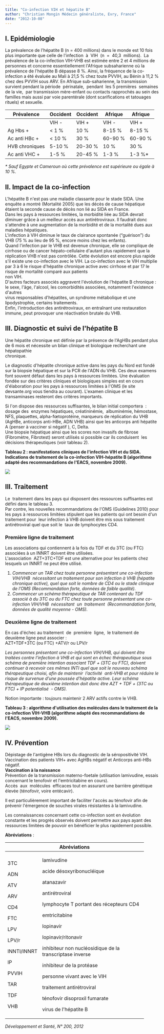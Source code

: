 ```yaml
---
title: "Co-infection VIH et hépatite B"
author: "Christian Mongin Médecin généraliste, Evry, France"
date: "2012-10-08"
---
```


## I. Epidémiologie

La prévalence de l'hépatite B (n = 400 millions) dans le monde est 10 fois plus importante que celle de l'infection  à  VIH  (n  =  40,3  millions).  La  prévalence de la co-infection VIH-VHB est estimée entre 2 et 4 millions de personnes et concerne essentiellement l'Afrique subsaharienne où la prévalence de l'hépatite B dépasse 8 %. Ainsi, la fréquence de la co-infection a été évaluée au Mali à 21,5 % chez toute PVVIH, au Bénin à 11,2 % chez des PVVIH sous ARV. En Afrique sub-saharienne, la transmission survient pendant la période  périnatale,  pendant  les 5 premières  semaines de la vie,  par transmission mère-enfant ou contacts rapprochés au sein des familles mais aussi par voie parentérale (dont scarifications et tatouages rituels) et sexuelle.

<table>

<thead>

<tr>

<th scope="col">Prévalence</th>

<th scope="col" style="">Occident</th>

<th scope="col" style="">Occident</th>

<th scope="col" style="">Afrique</th>

<th scope="col" style="">Afrique</th>

</tr>

</thead>

<tbody>

<tr>

<td style=""> </td>

<td class="rtecenter">VIH -</td>

<td class="rtecenter">VIH +</td>

<td class="rtecenter">VIH -</td>

<td class="rtecenter">VIH +</td>

</tr>

<tr>

<td style="">Ag Hbs +</td>

<td class="rtecenter">< 1 %</td>

<td class="rtecenter">10 %</td>

<td class="rtecenter">8-15 %</td>

<td class="rtecenter">8-15 %</td>

</tr>

<tr>

<td style="">Ac anti HBc +</td>

<td class="rtecenter">< 10 %</td>

<td class="rtecenter" style="">30 %</td>

<td class="rtecenter">60-90 %</td>

<td class="rtecenter">60-90 %</td>

</tr>

<tr>

<td style="">HVB chroniques</td>

<td class="rtecenter">5-10 %</td>

<td class="rtecenter">20-30 %</td>

<td class="rtecenter">10 %</td>

<td class="rtecenter">30 %</td>

</tr>

<tr>

<td style="">Ac anti VHC +</td>

<td class="rtecenter">1-5 %</td>

<td class="rtecenter">20-45 %</td>

<td class="rtecenter">1-3 %</td>

<td class="rtecenter">1-3 %*</td>

</tr>

</tbody>

</table>

_* Sauf Egypte et Cameroun où cette prévalence est supérieure ou égale à 10 %._

## II. Impact de la co-infection

L'hépatite B n'est pas une maladie classante pour le stade SIDA. Une enquête a montré (Mortalité 2005) que les décès de cause hépatique étaient la seconde cause de décès non lié au SIDA en France.  
Dans les pays à ressources limitées, la morbidité liée au SIDA devrait diminuer grâce à un meilleur accès aux antirétroviraux. Il faudrait donc s'attendre à une augmentation de la morbidité et de la mortalité dues aux maladies hépatiques.  
L'infection à VIH diminue le taux de clairance spontanée (“guérison”) du VHB (75 % au lieu de 95 %, encore moins chez les enfants).  
Quand l'infection par le VHB est devenue chronique, elle se complique de cirrhose ou de cancer hépato-cellulaire d'autant plus rapidement que la réplication VHB n'est pas contrôlée. Cette évolution est encore plus rapide s'il existe une co-infection avec le VIH. La co-infection avec le VIH multiplie par 3 à 6 le risque d'hépatite chronique active avec cirrhose et par 17 le risque de mortalité comparé aux patients  
non VIH.  
D'autres facteurs associés aggravent l'évolution de l'hépatite B chronique : le sexe, l'âge, l'alcool, les comorbidités associées, notamment l'existence d'autres  
virus responsables d'hépatites, un syndrome métabolique et une lipodystrophie, certains traitements.  
Enfin, l'introduction des antirétroviraux, en entraînant une restauration immune, peut provoquer une réactivation brutale du VHB.

## III. Diagnostic et suivi de l'hépatite B

Une hépatite chronique est définie par la présence de l'AgHBs pendant plus de 6 mois et nécessite un bilan clinique et biologique recherchant une hépatopathie  
chronique. 

Le diagnostic d'hépatite chronique active dans les pays du Nord est fondé sur la biopsie hépatique et sur la PCR de l'ADN du VHB. Ces deux examens font souvent défaut dans les pays à ressources limitées. Une évaluation fondée sur des critères cliniques et biologiques simples est en cours d'élaboration pour les pays à ressources limitées à l'OMS (le site devsante.org vous tiendra au courant). L'examen clinique et les transaminases resteront des critères importants.

Si l'on dispose des ressources suffisantes, le bilan initial comportera  :  dosage des  enzymes hépatiques, créatininémie,  albuminémie, hémostase, NFS, plaquettes, alpha-fœtoprotéine, marqueurs de réplication du VHB (AgHBe, anticorps anti-HBe, ADN VHB) ainsi que les anticorps anti hépatite A (penser à vacciner si négatif ), C, Delta.  
Une biopsie hépatique ainsi que les scores non invasifs de fibrose (Fibromètre, Fibrotest) seront utilisés si possible car ils conduisent  les décisions thérapeutiques (voir tableau 2).

**Tableau 2 : manifestations cliniques de l'infection VIH et du SIDA. Indications de traitement de la co-infection VIH-hépatite B (algorithme adapté des recommandations de l'EACS, novembre 2009).**

![](page-42-vih-hb-tb-2-bat.jpg)


## III. Traitement

Le  traitement dans les pays qui disposent des ressources suffisantes est défini dans le tableau 3.  
Par contre, les nouvelles recommandations de l'OMS (Guidelines 2010) pour les pays à ressources limitées stipulent que les patients qui ont besoin d'un traitement pour  leur infection à VHB doivent être mis sous traitement antirétroviral quel que soit le  taux de lymphocytes CD4.

### Première ligne de traitement

Les associations qui contiennent à la fois du TDF et du 3TC (ou FTC) associées à un INNRT doivent être utilisées.  
L'association  AZT+3TC+TDF est une alternative pour les patients chez lesquels un INNRT ne peut être utilisé.

1.  _Commencer un TAR chez toute personne présentant une co-infection  VIH/VHB  nécessitant un traitement pour son infection à VHB (hépatite chronique active), quel que soit le nombre de CD4 ou le stade clinique de l’OMS (Recommandation forte, données de faible qualité)._
2.  _Commencer un schéma thérapeutique de TAR contenant du TDF associé à du 3TC ou du FTC chez toute personne présentant une co-infection VIH/VHB  nécessitant  un  traitement  (Recommandation forte, données de qualité moyenne - OMS)._

### Deuxième ligne de traitement

En cas d'échec au traitement  de  première  ligne,  le traitement de deuxième ligne peut associer :  
AZT+TDF+3TC (ou FTC) +ATV/r ou LPV/r

_Les personnes présentant une co-infection VIH/VHB, qui doivent être traitées contre l’infection à VHB et qui sont en échec thérapeutique sous schéma de première intention associant TDF + (3TC ou FTC), doivent continuer à recevoir ces mêmes INTI quel que soit le nouveau schéma thérapeutique choisi, afin de maintenir  l’activité  anti-VHB et pour réduire le risque de survenue d’une poussée d’hépatite active. Leur schéma thérapeutique de deuxième intention doit donc être AZT + TDF + (3TC ou FTC) + IP potentialisé  - OMS)._

Notion importante : toujours maintenir 2 ARV actifs contre le VHB.

**Tableau 3 : algorithme d'utilisation des molécules dans le traitement de la co-infection VIH-VHB (algorithme adapté des recommandations de l'EACS, novembre 2009).**

![](page-43-vih-hb-tb-3-bat.jpg)


## IV. Prévention

Dépistage de l'antigène HBs lors du diagnostic de la séropositivité VIH.  
Vaccination des patients VIH+ avec AgHBs négatif et Anticorps anti-HBs négatif.  
**Vaccination à la naissance**  
Prévention de la transmission materno-foetale (utilisation lamivudine, essais concernant le tenofovir et l'emtricitabine en cours).  
Accès  aux  molécules  efficaces tout en assurant une barrière génétique élevée (ténofovir, voire entécavir).

Il est particulièrement important de faciliter l'accès au ténofovir afin de prévenir l'émergence de souches virales résistantes à la lamivudine.

Les connaissances concernant cette co-infection sont en évolution constante et les progrès observés doivent permettre aux pays ayant des ressources limitées de pouvoir en bénéficier le plus rapidement possible.

**Abréviations** :

<table>

<thead>

<tr>

<th class="rteleft" colspan="2" scope="col" style="width: 426px; ">Abréviations</th>

</tr>

</thead>

<tbody>

<tr>

<td>

3TC 

ADN      

ATV 

ARV    

CD4  

FTC  

LPV    

LPV/r   

INNTI/INNRT

IP

PVVIH

TAR

TDF 

VHB 

</td>

<td style="width: 325px; ">

lamivudine

acide désoxyribonucléique

atanazavir

antirétroviral

lymphocyte T portant des récepteurs CD4

emtricitabine

lopinavir

lopinavir/ritonavir

inhibiteur non nucléosidique de la transcriptase inverse

inhibiteur de la protéase

personne vivant avec le VIH

traitement antirétroviral

ténofovir disoproxil fumarate

virus de l'hépatite B

</td>

</tr>

</tbody>

</table>

_Développement et Santé, N° 200, 2012_